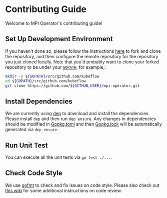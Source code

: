 # Contributing Guide

Welcome to MPI Operator's contributing guide!

## Set Up Development Environment

If you haven't done so, please follow the instructions [here](https://help.github.com/en/github/getting-started-with-github/fork-a-repo) to fork and clone the repository, and then configure the remote repository for the repository you just cloned locally. Note that you'd probably want to clone your forked repository to be under your [`GOPATH`](https://github.com/golang/go/wiki/GOPATH), for example,:

```bash
mkdir -p ${GOPATH}/src/github.com/kubeflow
cd ${GOPATH}/src/github.com/kubeflow
git clone https://github.com/${GITHUB_USER}/mpi-operator.git
```

## Install Dependencies

We are currently using [dep](https://github.com/golang/dep) to download and install the dependencies. Please install `dep` and then run `dep ensure`. Any changes in dependencies should be modified in [Gopkg.toml](https://github.com/kubeflow/mpi-operator/blob/master/Gopkg.toml) and then [Gopkg.lock](https://github.com/kubeflow/mpi-operator/blob/master/Gopkg.lock) will be automatically generated via `dep ensure`.

## Run Unit Test

You can execute all the unit tests via `go test ./...`.

## Check Code Style

We use [gofmt](https://golang.org/cmd/gofmt/) to check and fix issues on code style. Please also check out [this wiki](https://github.com/golang/go/wiki/CodeReviewComments) for some additional instructions on code review.
